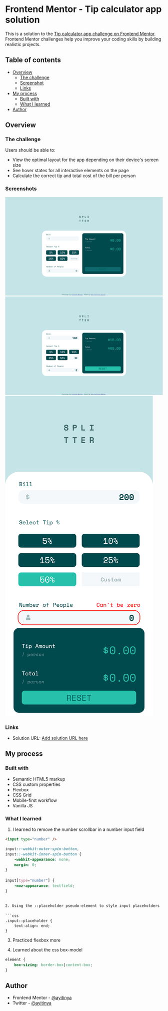 # Frontend Mentor - Tip calculator app solution

This is a solution to the [Tip calculator app challenge on Frontend Mentor](https://www.frontendmentor.io/challenges/tip-calculator-app-ugJNGbJUX). Frontend Mentor challenges help you improve your coding skills by building realistic projects.

## Table of contents

- [Overview](#overview)
  - [The challenge](#the-challenge)
  - [Screenshot](#screenshots)
  - [Links](#links)
- [My process](#my-process)
  - [Built with](#built-with)
  - [What I learned](#what-i-learned)
- [Author](#author)

## Overview

### The challenge

Users should be able to:

- View the optimal layout for the app depending on their device's screen size
- See hover states for all interactive elements on the page
- Calculate the correct tip and total cost of the bill per person

### Screenshots

![](./screenshots/35.34.png)
![](./screenshots/36.34.png)
![](./screenshots/37.13.png)

### Links

- Solution URL: [Add solution URL here](https://github.com/ayitinya/frontend-mentor-tip-calculator-app.git)

## My process

### Built with

- Semantic HTML5 markup
- CSS custom properties
- Flexbox
- CSS Grid
- Mobile-first workflow
- Vanilla JS

### What I learned

1. I learned to remove the number scrollbar in a number input field

```html
<input type="number" />
```

```css
input::-webkit-outer-spin-button,
input::-webkit-inner-spin-button {
	-webkit-appearance: none;
	margin: 0;
}

input[type="number"] {
	-moz-appearance: textfield;
}
```

````

2. Using the ::placeholder pseudo-element to style input placeholders

```css
.input::placeholder {
	text-align: end;
}
````

3. Practiced flexbox more

4. Learned about the css box-model

```css
element {
	box-sizing: border-box|content-box;
}
```

## Author

- Frontend Mentor - [@ayitinya](https://www.frontendmentor.io/profile/ayitinya)
- Twitter - [@ayitinya](https://www.twitter.com/ayintinya)
